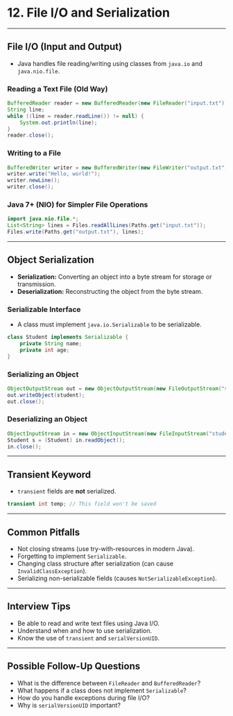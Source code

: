 # 12. File I/O and Serialization

---

## File I/O (Input and Output)

- Java handles file reading/writing using classes from `java.io` and `java.nio.file`.

### Reading a Text File (Old Way)

```java
BufferedReader reader = new BufferedReader(new FileReader("input.txt"));
String line;
while ((line = reader.readLine()) != null) {
    System.out.println(line);
}
reader.close();
```

### Writing to a File

```java
BufferedWriter writer = new BufferedWriter(new FileWriter("output.txt"));
writer.write("Hello, world!");
writer.newLine();
writer.close();
```

### Java 7+ (NIO) for Simpler File Operations

```java
import java.nio.file.*;
List<String> lines = Files.readAllLines(Paths.get("input.txt"));
Files.write(Paths.get("output.txt"), lines);
```

---

## Object Serialization

- **Serialization:** Converting an object into a byte stream for storage or transmission.
- **Deserialization:** Reconstructing the object from the byte stream.

### Serializable Interface

- A class must implement `java.io.Serializable` to be serializable.

```java
class Student implements Serializable {
    private String name;
    private int age;
}
```

### Serializing an Object

```java
ObjectOutputStream out = new ObjectOutputStream(new FileOutputStream("student.ser"));
out.writeObject(student);
out.close();
```

### Deserializing an Object

```java
ObjectInputStream in = new ObjectInputStream(new FileInputStream("student.ser"));
Student s = (Student) in.readObject();
in.close();
```

---

## Transient Keyword

- `transient` fields are **not** serialized.

```java
transient int temp; // This field won't be saved
```

---

## Common Pitfalls

- Not closing streams (use try-with-resources in modern Java).
- Forgetting to implement `Serializable`.
- Changing class structure after serialization (can cause `InvalidClassException`).
- Serializing non-serializable fields (causes `NotSerializableException`).

---

## Interview Tips

- Be able to read and write text files using Java I/O.
- Understand when and how to use serialization.
- Know the use of `transient` and `serialVersionUID`.

---

## Possible Follow-Up Questions

- What is the difference between `FileReader` and `BufferedReader`?
- What happens if a class does not implement `Serializable`?
- How do you handle exceptions during file I/O?
- Why is `serialVersionUID` important?
